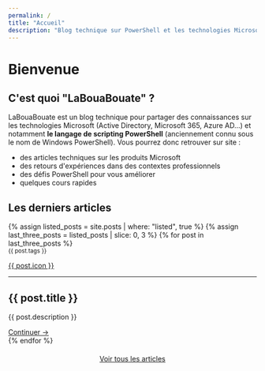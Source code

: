 ```yaml
---
permalink: /
title: "Accueil"
description: "Blog technique sur PowerShell et les technologies Microsoft pour l'administration système"
---
```


# Bienvenue

## C'est quoi "LaBouaBouate" ?

LaBouaBouate est un blog technique pour partager des connaissances sur les technologies Microsoft (Active Directory, Microsoft 365, Azure AD...) et notamment <b>le langage de scripting PowerShell</b> (anciennement connu sous le nom de Windows PowerShell). Vous pourrez donc retrouver sur site :

- des articles techniques sur les produits Microsoft
- des retours d'expériences dans des contextes professionnels
- des défis PowerShell pour vous améliorer
- quelques cours rapides

## Les derniers articles

<div class="posts">
    {% assign listed_posts = site.posts | where: "listed", true %}
    {% assign last_three_posts = listed_posts | slice: 0, 3 %}
    {% for post in last_three_posts %}
        <article>
            <small>{{ post.tags }}</small>
            <a href="{{ post.id }}">
                <p class="articleIcon">{{ post.icon }}</p>
            </a>
            <hr>
            <h2>{{ post.title }}</h2>
            <p>{{ post.description }}</p>
            <a class="articleButton" href="{{ post.id }}">Continuer →</a>
        </article>
    {% endfor %}
    <div class="buttonNext" style="display: flex; align-items: center; justify-content: center; margin: 20px;">
        <a href="/blog">Voir tous les articles</a>
    </div>
</div>